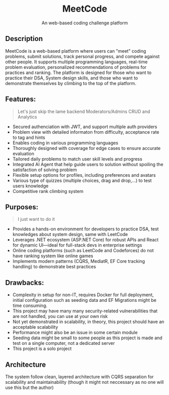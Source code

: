 <div align="center">

<h1>MeetCode</h1>
An web-based coding challenge platform

</div>

## Description
MeetCode is a web-based platform where users can "meet" coding problems, submit solutions, track personal progress, and compete against other people. It supports multiple programming languages, real-time problem evaluation, personalized recommendations of problems for practices and ranking. The platform is designed for those who want to practice their DSA, System design skills, and those who want to demonstrate themselves by climbing to the top of the platform.

## Features:
> Let's just skip the lame backend Moderators/Admins CRUD and Analytics
+ Secured authenciation with JWT, and support multiple auth providers
+ Problem view with detailed informaton from difficulty, acceptance rate to tag and hints
+ Enables coding in various programming languages
+ Thoroughly designed with coverage for edge cases to ensure accurate evaluation
+ Tailored daily problems to match user skill levels and progress
+ Integrated AI Agent that help guide users to solution without spoiling the satisfaction of solving problem
+ Flexible setup options for profiles, including preferences and avatars
+ Various type of quizzes (multiple choices, drag and drop,...) to test users knowledge
+ Competitive rank climbing system

## Purposes:
> I just want to do it
+ Provides a hands-on environment for developers to practice DSA, test knowledges about system design, same with LeetCode
+ Leverages .NET ecosystem (ASP.NET Core) for robust APIs and React for dynamic UI—ideal for full-stack devs in enterprise settings
+ Online coding platforms (such as LeetCode and Codeforces) do not have ranking system like online games
+ Implements modern patterns (CQRS, MediatR, EF Core tracking handling) to demonstrate best practices

## Drawbacks:
+ Complexity in setup for non-IT, requires Docker for full deployment, initial configuration such as seeding data and EF Migrations might be time consuming.
+ This project may have many many security-related vulnerabilities that are not handled, you can use at your own risk
+ Not yet demonstrated in scalability, in theory, this project should have an acceptable scalability
+ Performance might also be an issue in some certain module
+ Seeding data might be small to some people as this project is made and test on a single computer, not a dedicated server
+ This project is a solo project

## Architecture
The system follow clean, layered architecture with CQRS separation for scalability and maintainability (though it might not neccessary as no one will use this but the author)


